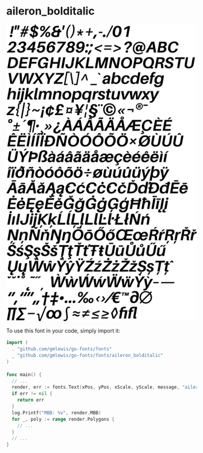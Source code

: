 # aileron_bolditalic

![aileron_bolditalic](aileron_bolditalic.png)

To use this font in your code, simply import it:

```go
import (
  . "github.com/gmlewis/go-fonts/fonts"
  _ "github.com/gmlewis/go-fonts/fonts/aileron_bolditalic"
)

func main() {
  // ...
  render, err := fonts.Text(xPos, yPos, xScale, yScale, message, "aileron_bolditalic", Center)
  if err != nil {
    return err
  }
  log.Printf("MBB: %v", render.MBB)
  for _, poly := range render.Polygons {
    // ...
  }
  // ...
}
```

